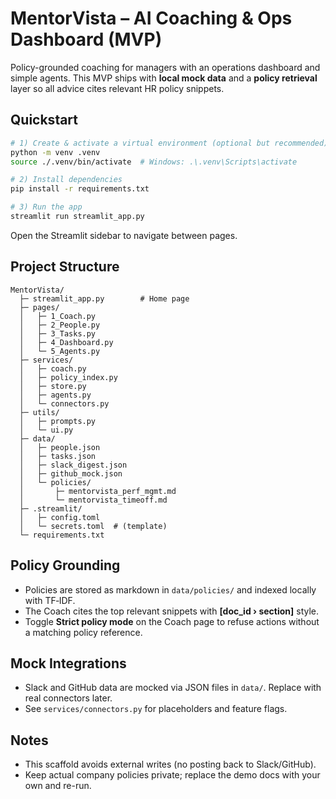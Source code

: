 # MentorVista – AI Coaching & Ops Dashboard (MVP)

Policy-grounded coaching for managers with an operations dashboard and simple agents. This MVP ships with **local mock data** and a **policy retrieval** layer so all advice cites relevant HR policy snippets.

## Quickstart

```bash
# 1) Create & activate a virtual environment (optional but recommended)
python -m venv .venv
source ./.venv/bin/activate  # Windows: .\.venv\Scripts\activate

# 2) Install dependencies
pip install -r requirements.txt

# 3) Run the app
streamlit run streamlit_app.py
```

Open the Streamlit sidebar to navigate between pages.

## Project Structure
```
MentorVista/
  ├─ streamlit_app.py        # Home page
  ├─ pages/
  │   ├─ 1_Coach.py
  │   ├─ 2_People.py
  │   ├─ 3_Tasks.py
  │   ├─ 4_Dashboard.py
  │   └─ 5_Agents.py
  ├─ services/
  │   ├─ coach.py
  │   ├─ policy_index.py
  │   ├─ store.py
  │   ├─ agents.py
  │   └─ connectors.py
  ├─ utils/
  │   ├─ prompts.py
  │   └─ ui.py
  ├─ data/
  │   ├─ people.json
  │   ├─ tasks.json
  │   ├─ slack_digest.json
  │   ├─ github_mock.json
  │   └─ policies/
  │       ├─ mentorvista_perf_mgmt.md
  │       └─ mentorvista_timeoff.md
  ├─ .streamlit/
  │   ├─ config.toml
  │   └─ secrets.toml  # (template)
  └─ requirements.txt
```

## Policy Grounding

- Policies are stored as markdown in `data/policies/` and indexed locally with TF‑IDF.
- The Coach cites the top relevant snippets with **[doc_id › section]** style.
- Toggle **Strict policy mode** on the Coach page to refuse actions without a matching policy reference.

## Mock Integrations

- Slack and GitHub data are mocked via JSON files in `data/`. Replace with real connectors later.
- See `services/connectors.py` for placeholders and feature flags.

## Notes
- This scaffold avoids external writes (no posting back to Slack/GitHub).
- Keep actual company policies private; replace the demo docs with your own and re-run.
